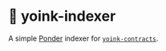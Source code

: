 # 🚩 yoink-indexer

A simple [Ponder](https://ponder.sh/) indexer for [`yoink-contracts`](https://github.com/horsefacts/yoink-contracts).

